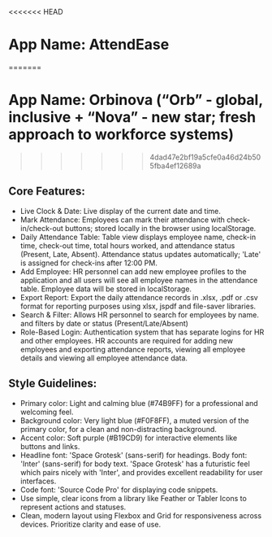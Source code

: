 <<<<<<< HEAD
# **App Name**: AttendEase
=======
# **App Name**: Orbinova (“Orb” - global, inclusive + “Nova” - new star; fresh approach to workforce systems)

>>>>>>> 4dad47e2bf19a5cfe0a46d24b505fba4ef12689a

## Core Features:

- Live Clock & Date: Live display of the current date and time.
- Mark Attendance: Employees can mark their attendance with check-in/check-out buttons; stored locally in the browser using localStorage.
- Daily Attendance Table: Table view displays employee name, check-in time, check-out time, total hours worked, and attendance status (Present, Late, Absent). Attendance status updates automatically; 'Late' is assigned for check-ins after 12:00 PM.
- Add Employee: HR personnel can add new employee profiles to the application and all users will see all employee names in the attendance table. Employee data will be stored in localStorage.
- Export Report: Export the daily attendance records in .xlsx, .pdf or .csv format for reporting purposes using xlsx, jspdf and file-saver libraries.
- Search & Filter: Allows HR personnel to search for employees by name. and filters by date or status (Present/Late/Absent)
- Role-Based Login: Authentication system that has separate logins for HR and other employees. HR accounts are required for adding new employees and exporting attendance reports, viewing all employee details and viewing all employee attendance data.

## Style Guidelines:

- Primary color: Light and calming blue (#74B9FF) for a professional and welcoming feel.
- Background color: Very light blue (#F0F8FF), a muted version of the primary color, for a clean and non-distracting background.
- Accent color: Soft purple (#B19CD9) for interactive elements like buttons and links.
- Headline font: 'Space Grotesk' (sans-serif) for headings. Body font: 'Inter' (sans-serif) for body text. 'Space Grotesk' has a futuristic feel which pairs nicely with 'Inter', and provides excellent readability for user interfaces.
- Code font: 'Source Code Pro' for displaying code snippets.
- Use simple, clear icons from a library like Feather or Tabler Icons to represent actions and statuses.
- Clean, modern layout using Flexbox and Grid for responsiveness across devices. Prioritize clarity and ease of use.